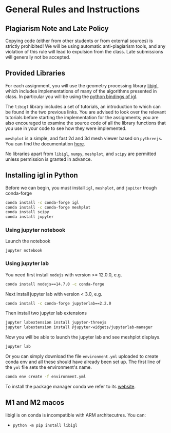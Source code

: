 # General Rules and Instructions

## Plagiarism Note and Late Policy
Copying code (either from other students or from external sources) is strictly
prohibited! We will be using automatic anti-plagiarism tools, and any violation
of this rule will lead to expulsion from the class. Late submissions will
generally not be accepted.

## Provided Libraries
For each assignment, you will use the geometry processing library [libigl](https://github.com/libigl/libigl/), which includes implementations of many of the algorithms presented in class.
In particular you will be using the [python bindings of igl](https://libigl.github.io/libigl-python-bindings/).

The `libigl` library includes a set of tutorials, an introduction to which can be found in the two previous links. You are advised to look over the relevant tutorials before starting the implementation for the assignments; you are also encouraged to examine the source code of all the library functions that you use in your code to see how they were
implemented.

`meshplot` is a simple, and fast 2d and 3d mesh viewer based on `pythreejs`. You can find the documentation [here](https://skoch9.github.io/meshplot/).


No libraries apart from `libigl`, `numpy`, `meshplot`, and `scipy` are permitted unless permission is granted in advance.

## Installing igl in Python

Before we can begin, you must install `igl`, `meshplot`, and `jupiter` trough conda-forge
```bash
conda install -c conda-forge igl
conda install -c conda-forge meshplot
conda install scipy
conda install jupyter
```

### Using jupyter notebook
Launch the notebook
```
jupyter notebook
```

### Using jupyter lab
You need first install `nodejs` with version >= 12.0.0, e.g.
```bash
conda install nodejs==14.7.0 -c conda-forge
```
Next install jupyter lab with version < 3.0, e.g.
```bash
conda install -c conda-forge jupyterlab==2.2.0
```
Then install two jupyter lab extensions
```bash
jupyter labextension install jupyter-threejs
jupyter labextension install @jupyter-widgets/jupyterlab-manager
```
Now you will be able to launch the jupyter lab and see meshplot displays.
```bash
jupyter lab
```

Or you can simply download the file `environment.yml` uploaded to create conda env and all these should have already been set up. The first line of the `yml` file sets the environment's name.
```bash
conda env create -f environment.yml
```

To install the package manager conda we refer to its [website](https://docs.conda.io/en/latest/miniconda.html).


## M1 and M2 macos
libigl is on conda is incompatible with ARM architecutres. You can:
- `python -m pip install libigl`